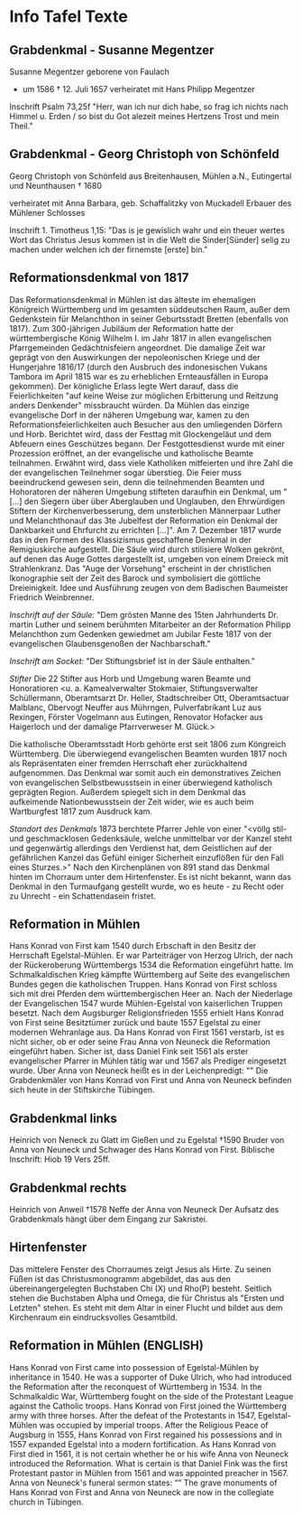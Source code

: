 # Info Tafel Texte

## Grabdenkmal - Susanne Megentzer

Susanne Megentzer
geborene von Faulach
* um 1586 † 12. Juli 1657
verheiratet mit Hans Philipp Megentzer

Inschrift Psalm 73,25f
"Herr, wan ich nur dich habe, so frag ich nichts nach Himmel u. Erden / so bist du Got alezeit meines Hertzens Trost und mein Theil."

## Grabdenkmal - Georg Christoph von Schönfeld

Georg Christoph von Schönfeld
aus Breitenhausen, Mühlen a.N.,
Eutingertal und Neunthausen
† 1680

verheiratet mit Anna Barbara, geb. Schaffalitzky von Muckadell
Erbauer des Mühlener Schlosses

Inschrift 1. Timotheus 1,15:
"Das is je gewislich wahr und ein theuer wertes Wort das Christus Jesus kommen ist in die Welt die Sinder[Sünder] selig zu machen under welchen ich der firnemste [erste] bin."

## Reformationsdenkmal von 1817

Das Reformationsdenkmal in Mühlen ist das älteste im ehemaligen Königreich Württemberg und im gesamten süddeutschen Raum, außer dem Gedenkstein für Melanchthon in seiner Geburtsstadt Bretten (ebenfalls von 1817).
Zum 300-jährigen Jubiläum der Reformation hatte der württembergische König Wilhelm I. im Jahr 1817 in allen evangelischen Pfarrgemeinden Gedächtnisfeiern angeordnet. Die damalige Zeit war geprägt von den Auswirkungen der nepoleonischen Kriege und der Hungerjahre 1816/17 (durch den Ausbruch des indonesischen Vukans Tambora im April 1815 war es zu erheblichen Ernteausfällen in Europa gekommen).
Der königliche Erlass legte Wert darauf, dass die Feierlichkeiten "auf keine Weise zur möglichen Erbitterung und Reitzung anders Denkender" missbraucht würden. Da Mühlen das einzige evangelische Dorf in der näheren Umgebung war, kamen zu den Reformationsfeierlichkeiten auch Besucher aus den umliegenden Dörfern und Horb. Berichtet wird, dass der Festtag mit Glockengeläut und dem Abfeuern eines Geschützes begann. Der Festgottesdienst wurde mit einer Prozession eröffnet, an der evangelische und katholische Beamte teilnahmen. Erwähnt wird, dass viele Katholiken mitfeierten und ihre Zahl die der evangelischen Teilnehmer sogar überstieg.
Die Feier muss beeindruckend gewesen sein, denn die teilnehmenden Beamten und Hohoratoren der näheren Umgebung stifteten daraufhin ein Denkmal, um "[...] den Siegern über über Aberglauben und Unglauben, den Ehrwürdigen Stiftern der Kirchenverbesserung, dem unsterblichen Männerpaar Luther und Melanchthonauf das 3te Jubelfest der Reformation ein Denkmal der Dankbarkeit und Ehrfurcht zu errichten [...]". Am 7. Dezember 1817 wurde das in den Formen des Klassizismus geschaffene Denkmal in der Remigiuskirche aufgestellt. Die Säule wird durch stilisiere Wolken gekrönt, auf denen das Auge Gottes dargestellt ist, umgeben von einem Dreieck mit Strahlenkranz. Das "Auge der Vorsehung" erscheint in der christlichen Ikonographie seit der Zeit des Barock und symbolisiert die göttliche Dreieinigkeit. Idee und Ausführung zeugen von dem Badischen Baumeister Friedrich Weinbrenner.

_Inschrift auf der Säule:_ "Dem grösten Manne des 15ten Jahrhunderts Dr. martin Luther und seinem berühmten Mitarbeiter an der Reformation Philipp Melanchthon zum Gedenken gewiedmet am Jubilar Feste 1817 von der evangelischen Glaubensgenoßen der Nachbarschaft."

_Inschrift am Socket:_ "Der Stiftungsbrief ist in der Säule enthalten."

_Stifter_ Die 22 Stifter aus Horb und Umgebung waren Beamte und Honoratioren <u. a. Kamealverwalter Stokmaier, Stiftungsverwalter Schüllermann, Oberamtsarzt Dr. Heller, Stadtschreiber Ott, Oberamtsactuar Malblanc, Obervogt Neuffer aus Mührngen, Pulverfabrikant Luz aus Rexingen, Förster Vogelmann aus Eutingen, Renovator Hofacker aus Haigerloch und der damalige Pfarrverweser M. Glück.>

Die katholische Oberamtsstadt Horb gehörte erst seit 1806 zum Köngreich Württemberg. Die überwiegend evangelischen Beamten wurden 1817 noch als Repräsentaten einer fremden Herrschaft eher zurückhaltend aufgenommen. Das Denkmal war somit auch ein demonstratives Zeichen von evangelischen Selbstbewusstsein in einer überwiegend katholisch geprägten Region. Außerdem spiegelt sich in dem Denkmal das aufkeimende Nationbewusstsein der Zeit wider, wie es auch beim Wartburgfest 1817 zum Ausdruck kam.

_Standort des Denkmals_
1873 berchtete Pfarrer Jehle von einer "<völlg stil- und geschmacklosen Gedenksäule, welche unmittelbar vor der Kanzel steht und gegenwärtig allerdings den Verdienst hat, dem Geistlichen auf der gefährlichen Kanzel das Gefühl einiger Sicherheit einzuflößen für den Fall eines Sturzes.>" Nach den Kirchenplänen von 891 stand das Denkmal hinten im Chorraum unter dem Hirtenfenster. Es ist nicht bekannt, wann das Denkmal in den Turmaufgang gestellt wurde, wo es heute - zu Recht oder zu Unrecht - ein Schattendasein fristet.

## Reformation in Mühlen

Hans Konrad von First kam 1540 durch Erbschaft in den Besitz der Herrschaft Egelstal-Mühlen. 
Er war Parteiträger von Herzog Ulrich, der nach der Rückeroberung Württembergs 1534 die Reformation eingeführt hatte. 
Im Schmalkaldischen Krieg kämpfte Württemberg auf Seite des evangelischen Bundes gegen die katholischen Truppen. 
Hans Konrad von First schloss sich mit drei Pferden dem württembergischen Heer an. Nach der Niederlage der Evangelischen 1547 wurde Mühlen-Egelstal von kaiserlichen Truppen besetzt. 
Nach dem Augsburger Religionsfrieden 1555 erhielt Hans Konrad von First seine Besitztümer zurück und baute 1557 Egelstal zu einer modernen Wehranlage aus.
Da Hans Konrad von First 1561 verstarb, ist es nicht sicher, ob er oder seine Frau Anna von Neuneck die Reformation eingeführt haben.
Sicher ist, dass Daniel Fink seit 1561 als erster evangelischer Pfarrer in Mühlen tätig war und 1567 als Prediger eingesetzt wurde.
Über Anna von Neuneck heißt es in der Leichenpredigt: "<Sie hat die Predigt des Evangeliums bei ihren Untertanen aufgerichtet und den Armen viele und reiche Gaben gegeben.>"
 Die Grabdenkmäler von Hans Konrad von First und Anna von Neuneck befinden sich heute in der Stiftskirche Tübingen.

## Grabdenkmal links

Heinrich von Neneck
zu Glatt im Gießen und zu Egelstal †1590
Bruder von Anna von Neuneck
und Schwager des Hans Konrad von First.
Biblische Inschrift: Hiob 19 Vers 25ff.

## Grabdenkmal rechts

Heinrich von Anweil †1578
Neffe der Anna von Neuneck
Der Aufsatz des Grabdenkmals hängt über dem Eingang zur Sakristei.

## Hirtenfenster

Das mittelere Fenster des Chorraumes zeigt Jesus als Hirte. Zu seinen Füßen ist das Christusmonogramm abgebildet, das aus den übereinangergelegten Buchstaben Chi (X) und Rho(P) besteht. Seitlich stehen die Buchstaben Alpha und Omega, die für Christus als "Ersten und Letzten" stehen.
Es steht mit dem Altar in einer Flucht und bildet aus dem Kirchenraum ein eindrucksvolles Gesamtbild.





## Reformation in Mühlen (ENGLISH)

Hans Konrad von First came into possession of Egelstal-Mühlen by inheritance in 1540.
He was a supporter of Duke Ulrich, who had introduced the Reformation after the reconquest of Württemberg in 1534.
In the Schmalkaldic War, Württemberg fought on the side of the Protestant League against the Catholic troops.
Hans Konrad von First joined the Württemberg army with three horses.
After the defeat of the Protestants in 1547, Egelstal-Mühlen was occupied by imperial troops.
After the Religious Peace of Augsburg in 1555, Hans Konrad von First regained his possessions and in 1557 expanded Egelstal into a modern fortification.
As Hans Konrad von First died in 1561, it is not certain whether he or his wife Anna von Neuneck introduced the Reformation.
What is certain is that Daniel Fink was the first Protestant pastor in Mühlen from 1561 and was appointed preacher in 1567.
Anna von Neuneck's funeral sermon states: “<She raised up the preaching of the gospel among her subjects and gave many and rich gifts to the poor.>”
The grave monuments of Hans Konrad von First and Anna von Neuneck are now in the collegiate church in Tübingen.
